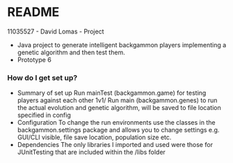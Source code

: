 # README #

11035527 - David Lomas - Project

* Java project to generate intelligent backgammon players implementing a genetic algorithm and then test them.
* Prototype 6

### How do I get set up? ###

* Summary of set up
           Run mainTest (backgammon.game) for testing players against each other 1v1/
           Run main (backgammon.genes) to run the actual evolution and genetic algorithm, will be saved to file location specified in config
* Configuration
          To change the run environments use the classes in the backgammon.settings package and allows you to change settings e.g. GUI/CLI visible, file save location, population size etc.
* Dependencies
          The only libraries I imported and used were those for JUnitTesting that are included within the /libs folder